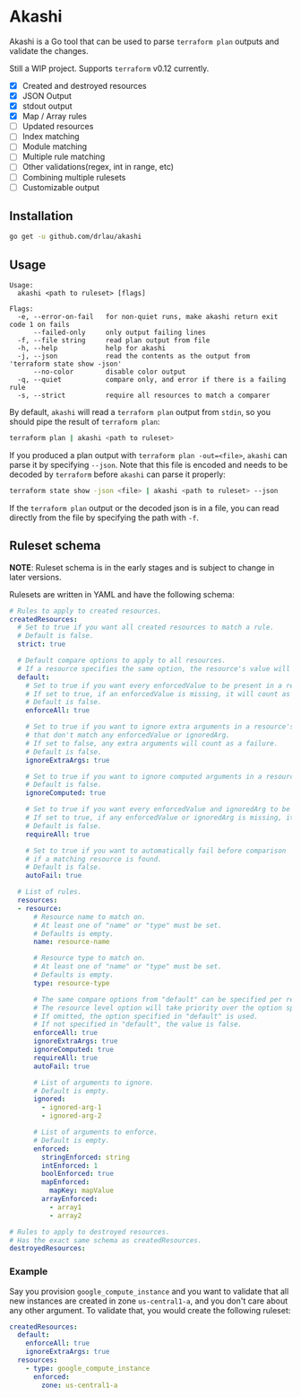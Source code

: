 # Akashi

Akashi is a Go tool that can be used to parse `terraform plan` outputs and validate the changes.

Still a WIP project. Supports `terraform` v0.12 currently.

- [x] Created and destroyed resources
- [x] JSON Output
- [x] stdout output
- [x] Map / Array rules
- [ ] Updated resources
- [ ] Index matching
- [ ] Module matching
- [ ] Multiple rule matching
- [ ] Other validations(regex, int in range, etc)
- [ ] Combining multiple rulesets
- [ ] Customizable output

## Installation

```bash
go get -u github.com/drlau/akashi
```

## Usage

```
Usage:
  akashi <path to ruleset> [flags]

Flags:
  -e, --error-on-fail   for non-quiet runs, make akashi return exit code 1 on fails
      --failed-only     only output failing lines
  -f, --file string     read plan output from file
  -h, --help            help for akashi
  -j, --json            read the contents as the output from 'terraform state show -json'
      --no-color        disable color output
  -q, --quiet           compare only, and error if there is a failing rule
  -s, --strict          require all resources to match a comparer
```

By default, `akashi` will read a `terraform plan` output from `stdin`, so you should pipe the result of `terraform plan`:

```bash
terraform plan | akashi <path to ruleset>
```

If you produced a plan output with `terraform plan -out=<file>`, `akashi` can parse it by specifying `--json`. Note that this file is encoded and needs to be decoded by `terraform` before `akashi` can parse it properly:

```bash
terraform state show -json <file> | akashi <path to ruleset> --json
```

If the `terraform plan` output or the decoded json is in a file, you can read directly from the file by specifying the path with `-f`.

## Ruleset schema

**NOTE**: Ruleset schema is in the early stages and is subject to change in later versions.

Rulesets are written in YAML and have the following schema:

```yaml
# Rules to apply to created resources.
createdResources:
  # Set to true if you want all created resources to match a rule.
  # Default is false.
  strict: true

  # Default compare options to apply to all resources.
  # If a resource specifies the same option, the resource's value will be used.
  default:
    # Set to true if you want every enforcedValue to be present in a resource's plan.
    # If set to true, if an enforcedValue is missing, it will count as a failure.
    # Default is false.
    enforceAll: true

    # Set to true if you want to ignore extra arguments in a resource's plan
    # that don't match any enforcedValue or ignoredArg.
    # If set to false, any extra arguments will count as a failure.
    # Default is false.
    ignoreExtraArgs: true

    # Set to true if you want to ignore computed arguments in a resource's plan.
    # Default is false.
    ignoreComputed: true

    # Set to true if you want every enforcedValue and ignoredArg to be present in a resource's plan.
    # If set to true, if any enforcedValue or ignoredArg is missing, it will count as a failure.
    # Default is false.
    requireAll: true

    # Set to true if you want to automatically fail before comparison
    # if a matching resource is found.
    # Default is false.
    autoFail: true

  # List of rules.
  resources:
  - resource:
      # Resource name to match on.
      # At least one of "name" or "type" must be set.
      # Defaults is empty.
      name: resource-name

      # Resource type to match on.
      # At least one of "name" or "type" must be set.
      # Defaults is empty.
      type: resource-type

      # The same compare options from "default" can be specified per resource.
      # The resource level option will take priority over the option specified in "default"
      # If omitted, the option specified in "default" is used.
      # If not specified in "default", the value is false.
      enforceAll: true
      ignoreExtraArgs: true
      ignoreComputed: true
      requireAll: true
      autoFail: true

      # List of arguments to ignore.
      # Default is empty.
      ignored:
        - ignored-arg-1
        - ignored-arg-2

      # List of arguments to enforce.
      # Default is empty.
      enforced:
        stringEnforced: string
        intEnforced: 1
        boolEnforced: true
        mapEnforced:
          mapKey: mapValue
        arrayEnforced:
          - array1
          - array2

# Rules to apply to destroyed resources.
# Has the exact same schema as createdResources.
destroyedResources:
```

### Example

Say you provision `google_compute_instance` and you want to validate that all new instances are created in zone `us-central1-a`, and you don't care about any other argument. To validate that, you would create the following ruleset:

```yaml
createdResources:
  default:
    enforceAll: true
    ignoreExtraArgs: true
  resources:
    - type: google_compute_instance
      enforced:
        zone: us-central1-a
```